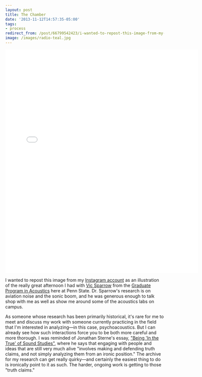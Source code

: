```yaml
---
layout: post 
title: The Chamber
date: '2013-11-12T14:57:35-05:00' 
tags: 
- process 
redirect_from: /post/66799542423/i-wanted-to-repost-this-image-from-my-instagram/
image: /images/radio-teal.jpg
---
```


<center><iframe src="//instagram.com/p/gn-yeKgAok/embed/" width="612" height="710" frameborder="0" scrolling="no" allowtransparency="true"></iframe></center>


I wanted to repost this image from my [Instagram account][1] as an illustration of the really great afternoon I had with [Vic Sparrow][2] from the [Graduate Program in Acoustics][3] here at Penn State. Dr. Sparrow's research is on aviation noise and the sonic boom, and he was generous enough to talk shop with me as well as show me around some of the acoustics labs on campus.

As someone whose research has been primarily historical, it's rare for me to meet and discuss my work with someone currently practicing in the field that I'm interested in analyzing—in this case, psychoacoustics. But I can already see how such interactions force you to be both more careful and more thorough. I was reminded of Jonathan Sterne's essay, ["Being 'In the True' of Sound Studies"][4], where he says that engaging with people and ideas that are still very much alive "involves making and defending truth claims, and not simply analyzing them from an ironic position." The archive for my research can get really quirky—and certainly the easiest thing to do is ironically point to it as such. The harder, ongoing work is getting to those "truth claims."

[1]: http://instagram.com/craigeley
[2]: http://www.acs.psu.edu/users/sparrow/homepage.html
[3]: http://www.acs.psu.edu/
[4]: http://sterneworks.org/beinginthetrue.pdf
  